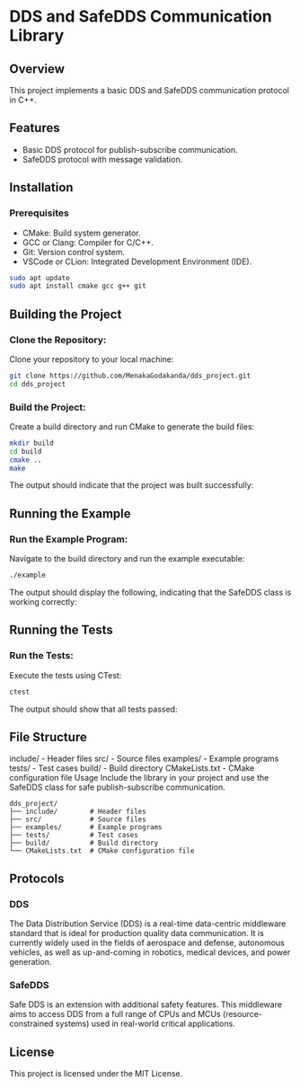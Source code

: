 # DDS and SafeDDS Communication Library

## Overview

This project implements a basic DDS and SafeDDS communication protocol in C++.

## Features
- Basic DDS protocol for publish-subscribe communication.
- SafeDDS protocol with message validation.

## Installation
### Prerequisites
- CMake: Build system generator.
- GCC or Clang: Compiler for C/C++.
- Git: Version control system.
- VSCode or CLion: Integrated Development Environment (IDE).

```sh
sudo apt update
sudo apt install cmake gcc g++ git
```

## Building the Project
### Clone the Repository:

Clone your repository to your local machine:

```sh
git clone https://github.com/MenakaGodakanda/dds_project.git
cd dds_project
```
### Build the Project:

Create a build directory and run CMake to generate the build files:

```sh
mkdir build
cd build
cmake ..
make
```

The output should indicate that the project was built successfully:


## Running the Example
### Run the Example Program:

Navigate to the build directory and run the example executable:

```sh
./example
```

The output should display the following, indicating that the SafeDDS class is working correctly:


## Running the Tests
### Run the Tests:

Execute the tests using CTest:

```sh
ctest
```

The output should show that all tests passed:

## File Structure
include/ - Header files
src/ - Source files
examples/ - Example programs
tests/ - Test cases
build/ - Build directory
CMakeLists.txt - CMake configuration file
Usage
Include the library in your project and use the SafeDDS class for safe publish-subscribe communication.

```
dds_project/
├── include/        # Header files
├── src/            # Source files
├── examples/       # Example programs
├── tests/          # Test cases
├── build/          # Build directory
└── CMakeLists.txt  # CMake configuration file
```

## Protocols

### DDS

The Data Distribution Service (DDS) is a real-time data-centric middleware standard that is ideal for production quality data communication. It is currently widely used in the fields of aerospace and defense, autonomous vehicles, as well as up-and-coming in robotics, medical devices, and power generation.

### SafeDDS

Safe DDS is an extension with additional safety features. This middleware aims to access DDS from a full range of CPUs and MCUs (resource-constrained systems) used in real-world critical applications.

## License
This project is licensed under the MIT License.
